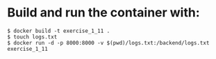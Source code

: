 # Build and run the container with:
```
$ docker build -t exercise_1_11 .
$ touch logs.txt
$ docker run -d -p 8000:8000 -v $(pwd)/logs.txt:/backend/logs.txt exercise_1_11
```